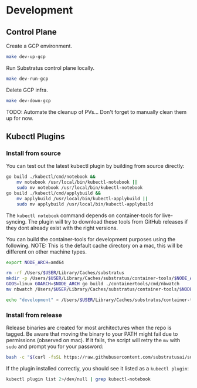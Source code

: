 # Development

## Control Plane

Create a GCP environment.

```sh
make dev-up-gcp
```

Run Substratus control plane locally.

```sh
make dev-run-gcp
```

Delete GCP infra.

```sh
make dev-down-gcp
```

TODO: Automate the cleanup of PVs... Don't forget to manually clean them up for now.

## Kubectl Plugins

### Install from source

You can test out the latest kubectl plugin by building from source directly:

```sh
go build ./kubectl/cmd/notebook &&
    mv notebook /usr/local/bin/kubectl-notebook ||
    sudo mv notebook /usr/local/bin/kubectl-notebook
go build ./kubectl/cmd/applybuild &&
    mv applybuild /usr/local/bin/kubectl-applybuild ||
    sudo mv applybuild /usr/local/bin/kubectl-applybuild
```

The `kubectl notebook` command depends on container-tools for live-syncing. The plugin will try
to download these tools from GitHub releases if they dont already exist with the right versions.

You can build the container-tools for development purposes using the following. NOTE: This is the default cache directory on a mac, this will be different on other machine types.

```sh
export NODE_ARCH=amd64

rm -rf /Users/$USER/Library/Caches/substratus
mkdir -p /Users/$USER/Library/Caches/substratus/container-tools/$NODE_ARCH
GOOS=linux GOARCH=$NODE_ARCH go build ./containertools/cmd/nbwatch
mv nbwatch /Users/$USER/Library/Caches/substratus/container-tools/$NODE_ARCH/

echo "development" > /Users/$USER/Library/Caches/substratus/container-tools/version.txt
```

### Install from release

Release binaries are created for most architectures when the repo is tagged.
Be aware that moving the binary to your PATH might fail due to permissions
(observed on mac). If it fails, the script will retry the `mv` with `sudo` and
prompt you for your password:

```sh
bash -c "$(curl -fsSL https://raw.githubusercontent.com/substratusai/substratus/main/install/kubectl/plugins.sh)"
```

If the plugin installed correctly, you should see it listed as a `kubectl plugin`:

```sh
kubectl plugin list 2>/dev/null | grep kubectl-notebook
```
